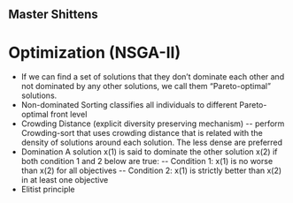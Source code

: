 ## Master Shittens
# Optimization (NSGA-II)
- If we can find a set of solutions that they don’t dominate each other and not dominated by any other solutions, we call them “Pareto-optimal” solutions.
- Non-dominated Sorting classifies all individuals to different Pareto-optimal front level
- Crowding Distance (explicit diversity preserving mechanism)
-- perform Crowding-sort that uses crowding distance that is related with the density of solutions around each solution. The less dense are preferred
- Domination
A solution x(1) is said to dominate the other solution x(2) if both condition 1 and 2 below are true:
-- Condition 1: x(1) is no worse than x(2) for all objectives
-- Condition 2: x(1) is strictly better than x(2) in at least one objective
- Elitist principle